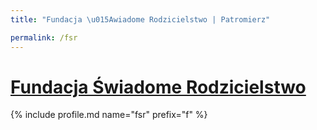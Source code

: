```yaml
---
title: "Fundacja \u015Awiadome Rodzicielstwo | Patromierz"

permalink: /fsr
---
```


# [Fundacja Świadome Rodzicielstwo](https://patronite.pl/fsr)

{% include profile.md name="fsr" prefix="f" %}
